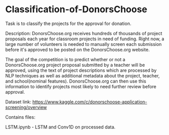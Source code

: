 # Classification-of-DonorsChoose

Task is to classify the projects for the approval for donation.

Description:
DonorsChoose.org receives hundreds of thousands of project proposals each year for classroom projects in need of funding. Right now, a large number of volunteers is needed to manually screen each submission before it's approved to be posted on the DonorsChoose.org website.

The goal of the competition is to predict whether or not a DonorsChoose.org project proposal submitted by a teacher will be approved, using the text of project descriptions which are processed by NLP techniques as well as additional metadata about the project, teacher, and school(nominal features). DonorsChoose.org can then use this information to identify projects most likely to need further review before approval.

Dataset link: https://www.kaggle.com/c/donorschoose-application-screening/overview

Contains files:

LSTM.ipynb - LSTM and Conv1D on processed data.
